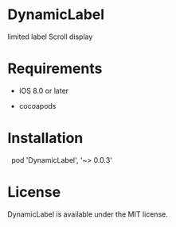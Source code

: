 # DynamicLabel

limited label Scroll display

# Requirements

* iOS 8.0 or later

* cocoapods


# Installation

    pod 'DynamicLabel', '~> 0.0.3'
   
# License

DynamicLabel is available under the MIT license.
